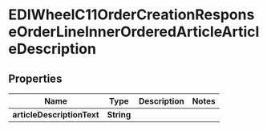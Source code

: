 

# EDIWheelC11OrderCreationResponseOrderLineInnerOrderedArticleArticleDescription


## Properties

| Name | Type | Description | Notes |
|------------ | ------------- | ------------- | -------------|
|**articleDescriptionText** | **String** |  |  |



